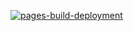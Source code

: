 [![pages-build-deployment](https://github.com/sebastiancoronel/sebastiancoronel.github.io/actions/workflows/pages/pages-build-deployment/badge.svg?branch=main)](https://github.com/sebastiancoronel/sebastiancoronel.github.io/actions/workflows/pages/pages-build-deployment)


